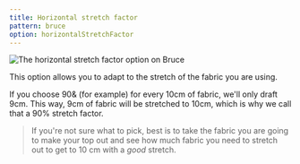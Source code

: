 ```yaml
---
title: Horizontal stretch factor
pattern: bruce
option: horizontalStretchFactor
---
```

![The horizontal stretch factor option on Bruce](./horizontalstretchfactor.svg)

This option allows you to adapt to the stretch of the fabric you are using.

If you choose 90& (for example) for every 10cm of fabric, we'll only draft 9cm.
This way, 9cm of fabric will be stretched to 10cm, which is why we call that a 90% stretch factor.

> If you're not sure what to pick, best is to take the fabric you are going to make your top out and see how much fabric 
> you need to stretch out to get to 10 cm with a _good_ stretch.
